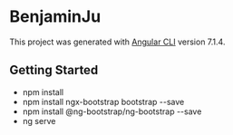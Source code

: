 # BenjaminJu

This project was generated with [Angular CLI](https://github.com/angular/angular-cli) version 7.1.4.

## Getting Started

- npm install 
- npm install ngx-bootstrap bootstrap --save
- npm install @ng-bootstrap/ng-bootstrap --save
- ng serve


